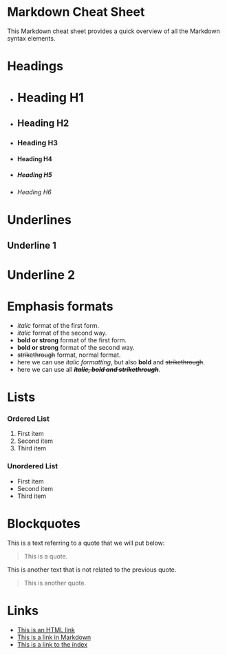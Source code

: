 # Markdown Cheat Sheet
This Markdown cheat sheet provides a quick overview of all the Markdown syntax elements.

# Headings

- # Heading H1
- ## Heading H2
- ### Heading H3
- #### Heading H4
- ##### Heading H5
- ###### Heading H6

# Underlines

Underline 1
---

Underline 2
===

# Emphasis formats

- *italic* format of the first form.
- _italic_ format of the second way.
- **bold or strong** format of the first form.
- __bold or strong__ format of the second way.
- ~~strikethrough~~ format, normal format.
- here we can use *italic formatting*, but also **bold** and ~~strikethrough~~.
- here we can use all ***~~italic, bold and strikethrough~~***.

# Lists

### Ordered List

1. First item
2. Second item
3. Third item

### Unordered List

- First item
- Second item
- Third item

# Blockquotes
This is a text referring to a quote that we will put below:

> This is a quote.

This is another text that is not related to the previous quote.

> This is another quote.


# Links
- <a href="http://google.com">This is an HTML link</a>
- [This is a link in Markdown](http://google.com)
- [This is a link to the index](index.html)
